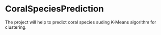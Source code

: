 # CoralSpeciesPrediction
The project will help to predict coral species suding K-Means algorithm for clustering.
